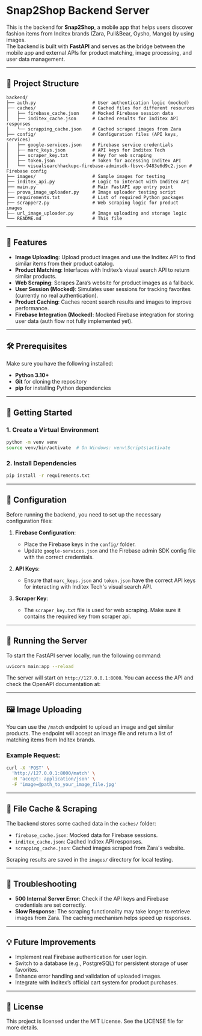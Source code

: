 # Snap2Shop Backend Server

This is the backend for **Snap2Shop**, a mobile app that helps users discover fashion items from Inditex brands (Zara, Pull&Bear, Oysho, Mango) by using images.  
The backend is built with **FastAPI** and serves as the bridge between the mobile app and external APIs for product matching, image processing, and user data management.

---

## 📂 Project Structure

```plaintext
backend/
├── auth.py                     # User authentication logic (mocked)
├── caches/                     # Cached files for different resources
│   ├── firebase_cache.json     # Mocked Firebase session data
│   ├── inditex_cache.json      # Cached results for Inditex API responses
│   └── scrapping_cache.json    # Cached scraped images from Zara
├── config/                     # Configuration files (API keys, services)
│   ├── google-services.json    # Firebase service credentials
│   ├── marc_keys.json          # API keys for Inditex Tech
│   ├── scraper_key.txt         # Key for web scraping
│   ├── token.json              # Token for accessing Inditex API
│   └── visualsearchhackupc-firebase-adminsdk-fbsvc-9483e6d9c2.json # Firebase config
├── images/                     # Sample images for testing
├── inditex_api.py              # Logic to interact with Inditex API
├── main.py                     # Main FastAPI app entry point
├── prova_image_uploader.py     # Image uploader testing script
├── requirements.txt            # List of required Python packages
├── scrapper2.py                # Web scraping logic for product images
├── url_image_uploader.py       # Image uploading and storage logic
└── README.md                   # This file
```

---

## 🧩 Features

- **Image Uploading**: Upload product images and use the Inditex API to find similar items from their product catalog.
- **Product Matching**: Interfaces with Inditex’s visual search API to return similar products.
- **Web Scraping**: Scrapes Zara’s website for product images as a fallback.
- **User Session (Mocked)**: Simulates user sessions for tracking favorites (currently no real authentication).
- **Product Caching**: Caches recent search results and images to improve performance.
- **Firebase Integration (Mocked)**: Mocked Firebase integration for storing user data (auth flow not fully implemented yet).

---

## 🛠️ Prerequisites

Make sure you have the following installed:
- **Python 3.10+**
- **Git** for cloning the repository
- **pip** for installing Python dependencies

---

## 🚀 Getting Started

### 1. Create a Virtual Environment
```bash
python -m venv venv
source venv/bin/activate  # On Windows: venv\Scripts\activate
```

### 2. Install Dependencies
```bash
pip install -r requirements.txt
```

---

## 🔧 Configuration

Before running the backend, you need to set up the necessary configuration files:

1. **Firebase Configuration**:
   - Place the Firebase keys in the `config/` folder.
   - Update `google-services.json` and the Firebase admin SDK config file with the correct credentials.

2. **API Keys**:
   - Ensure that `marc_keys.json` and `token.json` have the correct API keys for interacting with Inditex Tech's visual search API.

3. **Scraper Key**:
   - The `scraper_key.txt` file is used for web scraping. Make sure it contains the required key from scraper api.

---

## 🚀 Running the Server

To start the FastAPI server locally, run the following command:
```bash
uvicorn main:app --reload
```

The server will start on `http://127.0.0.1:8000`. You can access the API and check the OpenAPI documentation at:

---

## 🖼️ Image Uploading

You can use the `/match` endpoint to upload an image and get similar products. The endpoint will accept an image file and return a list of matching items from Inditex brands.

### Example Request:
```bash
curl -X 'POST' \
  'http://127.0.0.1:8000/match' \
  -H 'accept: application/json' \
  -F 'image=@path_to_your_image_file.jpg'
```

---

## 📝 File Cache & Scraping

The backend stores some cached data in the `caches/` folder:
- `firebase_cache.json`: Mocked data for Firebase sessions.
- `inditex_cache.json`: Cached Inditex API responses.
- `scrapping_cache.json`: Cached images scraped from Zara's website.

Scraping results are saved in the `images/` directory for local testing.

---

## 🐞 Troubleshooting

- **500 Internal Server Error**: Check if the API keys and Firebase credentials are set correctly.
- **Slow Response**: The scraping functionality may take longer to retrieve images from Zara. The caching mechanism helps speed up responses.

---

## 💡 Future Improvements

- Implement real Firebase authentication for user login.
- Switch to a database (e.g., PostgreSQL) for persistent storage of user favorites.
- Enhance error handling and validation of uploaded images.
- Integrate with Inditex’s official cart system for product purchases.

---

## 📜 License

This project is licensed under the MIT License. See the LICENSE file for more details.

